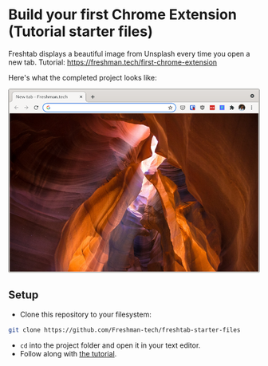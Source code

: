 # Build your first Chrome Extension (Tutorial starter files)

Freshtab displays a beautiful image from Unsplash every time you open a new tab.
Tutorial: <https://freshman.tech/first-chrome-extension>

Here's what the completed project looks like:

![demo](https://github.com/Freshman-tech/freshtab/blob/master/demo.png)

## Setup

- Clone this repository to your filesystem:

```bash
git clone https://github.com/Freshman-tech/freshtab-starter-files
```

- `cd` into the project folder and open it in your text editor.
- Follow along with [the tutorial](https://freshman.tech/first-chrome-extension).
